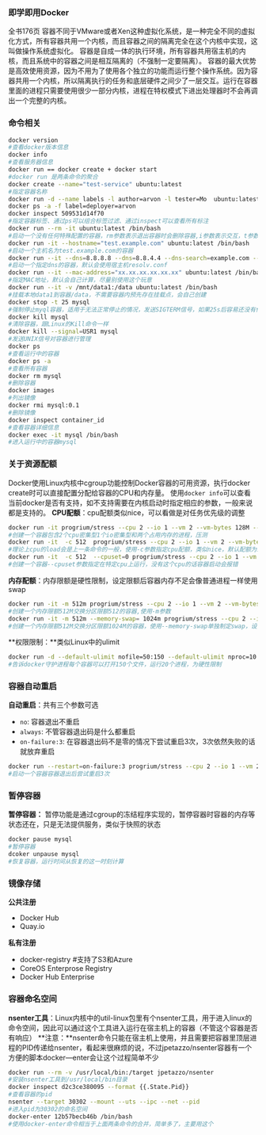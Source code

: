 ### 即学即用Docker

全书176页
容器不同于VMware或者Xen这种虚拟化系统，是一种完全不同的虚拟化方式，所有容器共用一个内核，而且容器之间的隔离完全在这个内核中实现，这叫做操作系统虚拟化。
容器是自成一体的执行环境，所有容器共用宿主机的内核，而且系统中的容器之间是相互隔离的（不强制一定要隔离）。
容器的最大优势是高效使用资源，因为不用为了使用各个独立的功能而运行整个操作系统。因为容器共用一个内核，所以隔离执行的任务和底层硬件之间少了一层交互。运行在容器里面的进程只需要使用很少一部分内核，进程在特权模式下进出处理器时不会再调出一个完整的内核。


### 命令相关

``` bash
docker version
#查看docker版本信息
docker info
#查看服务器信息
docker run == docker create + docker start
#docker run 是两条命令的聚合
docker create --name="test-service" ubuntu:latest
#指定容器名称
docker run -d --name labels -l author=arvon -l tester=Mo  ubuntu:latest sleep 100
docker ps -a -f label=deployer=arvon
docker inspect 509531d14f70
#指定容器标签、通过ps可以组合标签过滤、通过inspect可以查看所有标注
docker run --rm -it ubuntu:latest /bin/bash
#启动一个没有任何特殊配置的容器，rm参数表示退出容器时会删除容器,i参数表示交互，t参数表示启动一个伪tty
docker run -it --hostname="test.example.com" ubuntu:latest /bin/bash
#启动一个主机名为test.example.com的容器
docker run --it --dns=8.8.8.8 --dns=8.8.4.4 --dns-search=example.com --dns-search=example2.com ubuntu:latest /bin/bash
#启动一个指定dns的容器，默认会使用宿主机resolv.conf
docker run --it --mac-address="xx.xx.xx.xx.xx.xx" ubuntu:latest /bin/bash
#指定MAC地址，默认会自己计算，尽量别使用这个玩意
docker run --it -v /mnt/data1:/data ubuntu:latest /bin/bash
#挂载本地data1到容器/data，不需要容器内预先存在挂载点，会自己创建
docker stop -t 25 mysql
#强制停止myql容器，适用于无法正常停止的情况，发送SIGTERM信号，如果25s后容易还没有停止，就发送SIGKILL信号，强制清除容器
docker kill mysql
#清除容器，跟Linux的Kill命令一样
docker kill --signal=USR1 mysql
#发送UNIX信号对容器进行管理
docker ps
#查看运行中的容器
docker ps -a
#查看所有容器
docker rm mysql
#删除容器
docker images
#列出镜像
docker rmi mysql:0.1
#删除镜像
docker inspect container_id
#查看容器详细信息
docker exec -it mysql /bin/bash
#进入运行中的容器mysql
```

### 关于资源配额

Docker使用Linux内核中cgroup功能控制Docker容器的可用资源，执行docker create时可以直接配置分配给容器的CPU和内存量。
使用`docker info`可以查看当前docker是否有支持，如不支持需要在内核启动时指定相应的参数，一般来说都是支持的。
**CPU配额**：cpu配额类似nice，可以看做是对任务优先级的调整
``` bash
docker run -it progrium/stress --cpu 2 --io 1 --vm 2 --vm-bytes 128M --timeout 120s
#创建一个容器包含2个cpu密集型1个io密集型和两个占用内存的进程，压测
docker run -it  -c 512  progrium/stress --cpu 2 --io 1 --vm 2 --vm-bytes 128M --timeout 120s
#理论上cpu的load会是上一条命令的一般，使用-c参数指定cpu配额，类似nice，默认配额为1024
docker run -it  -c 512  --cpuset=0 progrium/stress --cpu 2 --io 1 --vm 2 --vm-bytes 128M --timeout 120s
#创建一个容器--cpuset参数指定在特定cpu上运行，没有这个cpu的话容器启动会报错
```
**内存配额**：内存限额是硬性限制，设定限额后容器内存不足会像普通进程一样使用swap
``` bash
docker run -it -m 512m progrium/stress --cpu 2 --io 1 --vm 2 --vm-bytes 128M --timeout 120s
#创建一个内存限额512M交换分区限额512的容器,使用-m参数
docker run -it -m 512m --memory-swap= 1024m progrium/stress --cpu 2 --io 1 --vm 2 --vm-bytes 128M --timeout 120s
#创建一个内存限额512M交换分区限额1024M的容器，使用--memory-swap单独制定swap，设置为-1则禁用交换空间
```
**权限限制：**类似Linux中的ulimit
``` bash
docker run -d --default-ulimit nofile=50:150 --default-ulimit nproc=10:20
#告诉docker守护进程每个容器可以打开150个文件，运行20个进程，为硬性限制
```

### 容器自动重启
**自动重启**：共有三个参数可选
- `no`: 容器退出不重启
- `always`: 不管容器退出码是什么都重启
- `on-failure:3`: 在容器退出码不是零的情况下尝试重启3次，3次依然失败的话就放弃重启

``` bash
docker run --restart=on-failure:3 progrium/stress --cpu 2 --io 1 --vm 2 --vm-bytes 128M --timeout 120s
#启动一个容器容器退出后尝试重启3次
```

### 暂停容器
**暂停容器：** 暂停功能是通过cgroup的冻结程序实现的，暂停容器时容器的内存等状态还在，只是无法提供服务，类似于快照的状态
``` bash
docker pause mysql
#暂停容器
dcoker unpause mysql
#恢复容器，运行时间从恢复的这一时刻计算
```

### 镜像存储

**公共注册**
- Docker Hub
- Quay.io

**私有注册**
- docker-registry #支持了S3和Azure
- CoreOS Enterprose Registry
- Docker Hub Enterprise

### 容器命名空间
**nsenter工具**：Linux内核中的util-linux包里有个nsenter工具，用于进入linux的命令空间，因此可以通过这个工具进入运行在宿主机上的容器（不管这个容器是否有响应）
**注意：**nsenter命令只能在宿主机上使用，并且需要把容器里顶层进程的PID传递给nsenter，看起来很麻烦的说，不过jpetazzo/nsenter容器有一个方便的脚本docker—enter会让这个过程简单不少
``` bash
docker run --rm -v /usr/local/bin:/target jpetazzo/nsenter
#安装nsenter工具到/usr/local/bin目录
docker inspect d2c3ce380095 --format {{.State.Pid}}
#查看容器的pid
nsenter --target 30302 --mount --uts --ipc --net --pid
#进入pid为30302的命名空间
docker-enter 12b57becb46b /bin/bash
#使用docker-enter命令相当于上面两条命令的合并，简单多了，主要用这个
```

